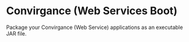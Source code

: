 # Convirgance (Web Services Boot)

Package your Convirgance (Web Service) applications as an executable JAR file.
